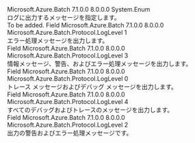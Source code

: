 <Type Name="LogLevel" FullName="Microsoft.Azure.Batch.Protocol.LogLevel">
  <TypeSignature Language="C#" Value="public enum LogLevel" />
  <TypeSignature Language="ILAsm" Value=".class public auto ansi sealed LogLevel extends System.Enum" />
  <TypeSignature Language="DocId" Value="T:Microsoft.Azure.Batch.Protocol.LogLevel" />
  <TypeSignature Language="VB.NET" Value="Public Enum LogLevel" />
  <TypeSignature Language="F#" Value="type LogLevel = " />
  <AssemblyInfo>
    <AssemblyName>Microsoft.Azure.Batch</AssemblyName>
    <AssemblyVersion>7.1.0.0</AssemblyVersion>
    <AssemblyVersion>8.0.0.0</AssemblyVersion>
  </AssemblyInfo>
  <Base>
    <BaseTypeName>System.Enum</BaseTypeName>
  </Base>
  <Docs>
    <summary>
            ログに出力するメッセージを指定します。
            </summary>
    <remarks>To be added.</remarks>
  </Docs>
  <Members>
    <Member MemberName="Error">
      <MemberSignature Language="C#" Value="Error" />
      <MemberSignature Language="ILAsm" Value=".field public static literal valuetype Microsoft.Azure.Batch.Protocol.LogLevel Error = int32(1)" />
      <MemberSignature Language="DocId" Value="F:Microsoft.Azure.Batch.Protocol.LogLevel.Error" />
      <MemberSignature Language="VB.NET" Value="Error" />
      <MemberSignature Language="F#" Value="Error = 1" Usage="Microsoft.Azure.Batch.Protocol.LogLevel.Error" />
      <MemberType>Field</MemberType>
      <AssemblyInfo>
        <AssemblyName>Microsoft.Azure.Batch</AssemblyName>
        <AssemblyVersion>7.1.0.0</AssemblyVersion>
        <AssemblyVersion>8.0.0.0</AssemblyVersion>
      </AssemblyInfo>
      <ReturnValue>
        <ReturnType>Microsoft.Azure.Batch.Protocol.LogLevel</ReturnType>
      </ReturnValue>
      <MemberValue>1</MemberValue>
      <Docs>
        <summary>
            エラー処理メッセージを出力します。
            </summary>
      </Docs>
    </Member>
    <Member MemberName="Informational">
      <MemberSignature Language="C#" Value="Informational" />
      <MemberSignature Language="ILAsm" Value=".field public static literal valuetype Microsoft.Azure.Batch.Protocol.LogLevel Informational = int32(3)" />
      <MemberSignature Language="DocId" Value="F:Microsoft.Azure.Batch.Protocol.LogLevel.Informational" />
      <MemberSignature Language="VB.NET" Value="Informational" />
      <MemberSignature Language="F#" Value="Informational = 3" Usage="Microsoft.Azure.Batch.Protocol.LogLevel.Informational" />
      <MemberType>Field</MemberType>
      <AssemblyInfo>
        <AssemblyName>Microsoft.Azure.Batch</AssemblyName>
        <AssemblyVersion>7.1.0.0</AssemblyVersion>
        <AssemblyVersion>8.0.0.0</AssemblyVersion>
      </AssemblyInfo>
      <ReturnValue>
        <ReturnType>Microsoft.Azure.Batch.Protocol.LogLevel</ReturnType>
      </ReturnValue>
      <MemberValue>3</MemberValue>
      <Docs>
        <summary>
            情報メッセージ、警告、およびエラー処理メッセージを出力します。
            </summary>
      </Docs>
    </Member>
    <Member MemberName="Off">
      <MemberSignature Language="C#" Value="Off" />
      <MemberSignature Language="ILAsm" Value=".field public static literal valuetype Microsoft.Azure.Batch.Protocol.LogLevel Off = int32(0)" />
      <MemberSignature Language="DocId" Value="F:Microsoft.Azure.Batch.Protocol.LogLevel.Off" />
      <MemberSignature Language="VB.NET" Value="Off" />
      <MemberSignature Language="F#" Value="Off = 0" Usage="Microsoft.Azure.Batch.Protocol.LogLevel.Off" />
      <MemberType>Field</MemberType>
      <AssemblyInfo>
        <AssemblyName>Microsoft.Azure.Batch</AssemblyName>
        <AssemblyVersion>7.1.0.0</AssemblyVersion>
        <AssemblyVersion>8.0.0.0</AssemblyVersion>
      </AssemblyInfo>
      <ReturnValue>
        <ReturnType>Microsoft.Azure.Batch.Protocol.LogLevel</ReturnType>
      </ReturnValue>
      <MemberValue>0</MemberValue>
      <Docs>
        <summary>
            トレース メッセージおよびデバッグ メッセージを出力します。
            </summary>
      </Docs>
    </Member>
    <Member MemberName="Verbose">
      <MemberSignature Language="C#" Value="Verbose" />
      <MemberSignature Language="ILAsm" Value=".field public static literal valuetype Microsoft.Azure.Batch.Protocol.LogLevel Verbose = int32(4)" />
      <MemberSignature Language="DocId" Value="F:Microsoft.Azure.Batch.Protocol.LogLevel.Verbose" />
      <MemberSignature Language="VB.NET" Value="Verbose" />
      <MemberSignature Language="F#" Value="Verbose = 4" Usage="Microsoft.Azure.Batch.Protocol.LogLevel.Verbose" />
      <MemberType>Field</MemberType>
      <AssemblyInfo>
        <AssemblyName>Microsoft.Azure.Batch</AssemblyName>
        <AssemblyVersion>7.1.0.0</AssemblyVersion>
        <AssemblyVersion>8.0.0.0</AssemblyVersion>
      </AssemblyInfo>
      <ReturnValue>
        <ReturnType>Microsoft.Azure.Batch.Protocol.LogLevel</ReturnType>
      </ReturnValue>
      <MemberValue>4</MemberValue>
      <Docs>
        <summary>
            すべてのデバッグおよびトレースのメッセージを出力します。
            </summary>
      </Docs>
    </Member>
    <Member MemberName="Warning">
      <MemberSignature Language="C#" Value="Warning" />
      <MemberSignature Language="ILAsm" Value=".field public static literal valuetype Microsoft.Azure.Batch.Protocol.LogLevel Warning = int32(2)" />
      <MemberSignature Language="DocId" Value="F:Microsoft.Azure.Batch.Protocol.LogLevel.Warning" />
      <MemberSignature Language="VB.NET" Value="Warning" />
      <MemberSignature Language="F#" Value="Warning = 2" Usage="Microsoft.Azure.Batch.Protocol.LogLevel.Warning" />
      <MemberType>Field</MemberType>
      <AssemblyInfo>
        <AssemblyName>Microsoft.Azure.Batch</AssemblyName>
        <AssemblyVersion>7.1.0.0</AssemblyVersion>
        <AssemblyVersion>8.0.0.0</AssemblyVersion>
      </AssemblyInfo>
      <ReturnValue>
        <ReturnType>Microsoft.Azure.Batch.Protocol.LogLevel</ReturnType>
      </ReturnValue>
      <MemberValue>2</MemberValue>
      <Docs>
        <summary>
            出力の警告およびエラー処理メッセージです。
            </summary>
      </Docs>
    </Member>
  </Members>
</Type>